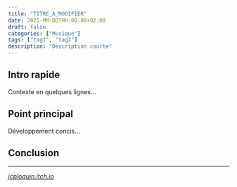 ```yaml
---
title: "TITRE_A_MODIFIER"
date: 2025-MM-DDTHH:00:00+02:00
draft: false
categories: ["Musique"]
tags: ["tag1", "tag2"]
description: "Description courte"
---
```


## Intro rapide

Contexte en quelques lignes...

## Point principal

Développement concis...

## Conclusion

---

*[jcploquin.itch.io](https://jcploquin.itch.io)*
